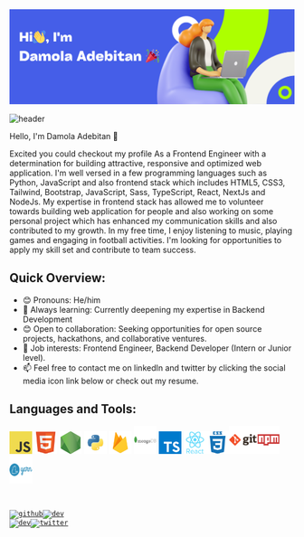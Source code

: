 <img src="/Blue 3D Modern Business Promotion Twitter Header.png" />

![header](https://github.com/adedamola99/adedamola99/main/Header.png)

Hello, I'm Damola Adebitan 🤗

Excited you could checkout my profile
As a Frontend Engineer with a determination for building attractive, responsive and optimized web application. I'm well versed in a few programming languages such as Python, JavaScript and also frontend stack which includes HTML5, CSS3, Tailwind, Bootstrap, JavaScript, Sass, TypeScript, React, NextJs and NodeJs. My expertise in frontend stack has allowed me to volunteer towards building web application for people and also working on some personal project which has enhanced my communication skills and also contributed to my growth. In my free time, I enjoy listening to music, playing games and engaging in football activities. I'm looking for opportunities to apply my skill set and contribute to team success.

**Quick Overview:** 
--------
- 😊 Pronouns: He/him
- 🌱 Always learning: Currently deepening my expertise in Backend Development
- 😊 Open to collaboration: Seeking opportunities for open source projects, hackathons, and collaborative ventures.
- 💼 Job interests: Frontend Engineer, Backend Developer (Intern or Junior level).
- 📫 Feel free to contact me on linkedIn and twitter by clicking the social media icon link below or check out my resume.

**Languages and Tools:**  
-------------
<code><img height="40" src="https://raw.githubusercontent.com/github/explore/80688e429a7d4ef2fca1e82350fe8e3517d3494d/topics/javascript/javascript.png"></code>
<code><img height="40" src="https://github.com/devicons/devicon/blob/master/icons/html5/html5-original.svg"></code>
<code><img height="40" src="https://raw.githubusercontent.com/github/explore/80688e429a7d4ef2fca1e82350fe8e3517d3494d/topics/nodejs/nodejs.png"></code>
<code><img height="40" src="https://raw.githubusercontent.com/github/explore/80688e429a7d4ef2fca1e82350fe8e3517d3494d/topics/python/python.png"></code>
<code><img height="40" src="https://raw.githubusercontent.com/github/explore/80688e429a7d4ef2fca1e82350fe8e3517d3494d/topics/firebase/firebase.png"></code>
<code><img src="https://raw.githubusercontent.com/github/explore/80688e429a7d4ef2fca1e82350fe8e3517d3494d/topics/mongodb/mongodb.png" width="40" height="50"></code>
<code><img height="40" src="https://raw.githubusercontent.com/github/explore/80688e429a7d4ef2fca1e82350fe8e3517d3494d/topics/typescript/typescript.png"></code>
<code><code><img height="40" src="https://github.com/devicons/devicon/blob/master/icons/react/react-original-wordmark.svg"></code><code><img height="40" src="https://github.com/devicons/devicon/blob/master/icons/css3/css3-plain-wordmark.svg"></code><code><img src="https://github.com/devicons/devicon/blob/master/icons/git/git-original-wordmark.svg" alt="Git" width="50" height="50"/></code><code><img src="https://github.com/devicons/devicon/blob/master/icons/npm/npm-original-wordmark.svg" alt="npm" width="40" height="50"/></code><code><img src="https://github.com/devicons/devicon/blob/master/icons/yarn/yarn-original-wordmark.svg" alt="yarn" width="40" height="50"/></code>

[<img src='https://cdn.jsdelivr.net/npm/simple-icons@3.0.1/icons/github.svg' alt='github' height='40'>](https://github.com/adedamola99)[<img src='https://cdn.jsdelivr.net/npm/simple-icons@3.0.1/icons/hashnode.svg' alt='dev' height='40'>](https://hashnode.com/@Damia) [<img src='https://cdn.jsdelivr.net/npm/simple-icons@3.0.1/icons/linkedin.svg' alt='dev' height='40'>](https://www.linkedin.com/in/adebitan-damola-0703a718b)[<img src='https://cdn.jsdelivr.net/npm/simple-icons@3.0.1/icons/twitter.svg' alt='twitter' height='40'>](https://twitter.com/itz_damia?t=LdsVqEdwc327kAmcI9-88Q&s=08)

<!---
This is a ✨ special ✨ repository because its `README.md` (this file) appears on your GitHub profile.
--->
